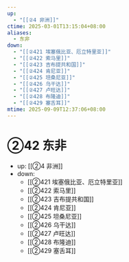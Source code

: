 ```yaml
---
up:
  - "[[②4 非洲]]"
ctime: 2025-03-01T13:15:04+08:00
aliases:
  - 东非
down:
  - "[[②421 埃塞俄比亚、厄立特里亚]]"
  - "[[②422 索马里]]"
  - "[[②423 吉布提共和国]]"
  - "[[②424 肯尼亚]]"
  - "[[②425 坦桑尼亚]]"
  - "[[②426 乌干达]]"
  - "[[②427 卢旺达]]"
  - "[[②428 布隆迪]]"
  - "[[②429 塞舌耳]]"
mtime: 2025-09-09T12:37:06+08:00
---
```


# ②42 东非

- up: [[②4 非洲]]
- down:	
	- [[②421 埃塞俄比亚、厄立特里亚]]
	- [[②422 索马里]]
	- [[②423 吉布提共和国]]
	- [[②424 肯尼亚]]
	- [[②425 坦桑尼亚]]
	- [[②426 乌干达]]
	- [[②427 卢旺达]]
	- [[②428 布隆迪]]
	- [[②429 塞舌耳]]
	
